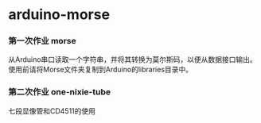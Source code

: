 # arduino-morse

### 第一次作业 morse
从Arduino串口读取一个字符串，并将其转换为莫尔斯码，以便从数据接口输出。使用前请将Morse文件夹复制到Arduino的libraries目录中。

### 第二次作业 one-nixie-tube
七段显像管和CD4511的使用